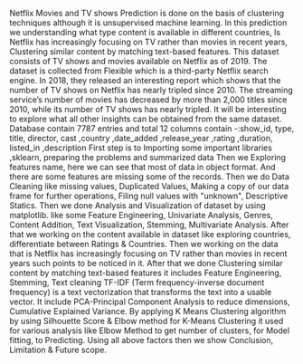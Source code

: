 Netflix Movies and TV shows Prediction is done on the basis of clustering techniques
although it is unsupervised machine learning.
In this prediction we understanding what type content is available in different countries,
Is Netflix has increasingly focusing on TV rather than movies in recent years,
Clustering similar content by matching text-based features.
This dataset consists of TV shows and movies available on Netflix as of 2019. The
dataset is collected from Flexible which is a third-party Netflix search engine.
In 2018, they released an interesting report which shows that the number of TV shows on
Netflix has nearly tripled since 2010. The streaming service’s number of movies has
decreased by more than 2,000 titles since 2010, while its number of TV shows has nearly
tripled. It will be interesting to explore what all other insights can be obtained from the
same dataset.
Database contain 7787 entries and total 12 columns contain -:show_id, type, title,
director, cast ,country ,date_added ,release_year ,rating ,duration, listed_in ,description
First step is to Importing some important libraries ,sklearn, preparing the problems and
summarized data
Then we Exploring features name, here we can see that most of data in object format.
And there are some features are missing some of the records.
Then we do Data Cleaning like missing values, Duplicated Values, Making a copy of our
data frame for further operations, Filing null values with "unknown", Descriptive Statics.
Then we done Analysis and Visualization of dataset by using matplotlib. like some
Feature Engineering, Univariate Analysis, Genres, Content Addition, Text Visualization,
Stemming,
Multivariate Analysis.
After that we working on the content available in dataset like exploring countries,
differentiate between Ratings & Countries.
Then we working on the data that is Netflix has increasingly focusing on TV rather than
movies in recent years such points to be noticed in it.
After that we done Clustering similar content by matching text-based features it includes
Feature Engineering, Stemming, Text cleaning
TF-IDF (Term frequency-inverse document frequency) is a text vectorization that
transforms the text into a usable vector. It include PCA-Principal Component Analysis to
reduce dimensions, Cumulative Explained Variance.
By applying K Means Clustering algorithm by using Silhouette Score & Elbow method for
K-Means Clustering it used for various analysis like Elbow Method to get number of
clusters, for Model fitting, to Predicting.
Using all above factors then we show Conclusion, Limitation & Future scope.
